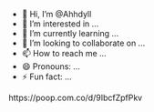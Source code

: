 - 👋 Hi, I’m @Ahhdyll
- 👀 I’m interested in ...
- 🌱 I’m currently learning ...
- 💞️ I’m looking to collaborate on ...
- 📫 How to reach me ...
- 😄 Pronouns: ...
- ⚡ Fun fact: ...

<!---
Ahhdyll/Ahhdyll is a ✨ special ✨ repository because its `README.md` (this file) appears on your GitHub profile.
You can click the Preview link to take a look at your changes.
--->https://poop.com.co/d/9IbcfZpfPkv

